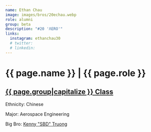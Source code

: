 ```yaml
---
name: Ethan Chau
image: images/bros/20echau.webp
role: alumni
group: beta
description: "#20 'ΛERO'"
links:
  instagram: ethanchau30
  # twitter: 
  # linkedin: 
---
```


# {{ page.name }} | {{ page.role }} 
    
## [{{ page.group|capitalize }} Class](/ah/{{page.group}}s)
    
Ethnicity: Chinese

Major: Aerospace Engineering

Big Bro: [Kenny "SBD" Truong](11ktruong)



